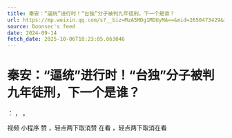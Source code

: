 ```yaml
---
title: 秦安：“逼统”进行时！“台独”分子被判九年徒刑，下一个是谁？
url: https://mp.weixin.qq.com/s?__biz=MzA5MDg1MDUyMA==&mid=2650473429&idx=3&sn=db2cf4af9000c89d2492dc9947ed4775
source: Doonsec's feed
date: 2024-09-14
fetch_date: 2025-10-06T18:23:05.863046
---
```


# 秦安：“逼统”进行时！“台独”分子被判九年徒刑，下一个是谁？

：
，
。

视频
小程序
赞
，轻点两下取消赞
在看
，轻点两下取消在看